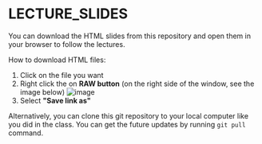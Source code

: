 # LECTURE_SLIDES
You can download the HTML slides from this repository and open them in your browser to follow the lectures.


How to download HTML files:
1. Click on the file you want
2. Right click the on **RAW button** (on the right side of the window, see the image below)
![image](https://user-images.githubusercontent.com/38366155/154849990-49429c78-fc58-451f-baab-9ff95d929d36.png)
3. Select **"Save link as"** 

Alternatively, you can clone this git repository to your local computer like you did in the class. You can get the future updates by running `git pull` command. 
